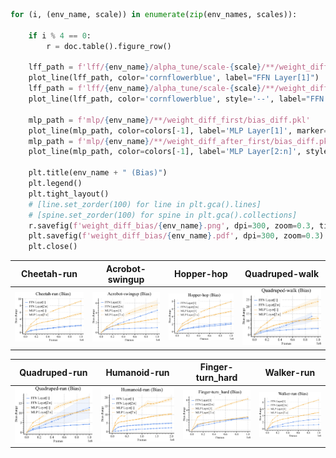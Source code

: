 ```python
for (i, (env_name, scale)) in enumerate(zip(env_names, scales)):

    if i % 4 == 0:
        r = doc.table().figure_row()

    lff_path = f'lff/{env_name}/alpha_tune/scale-{scale}/**/weight_diff_first/bias_diff.pkl'
    plot_line(lff_path, color='cornflowerblue', label="FFN Layer[1]")
    lff_path = f'lff/{env_name}/alpha_tune/scale-{scale}/**/weight_diff_after_first/bias_diff.pkl'
    plot_line(lff_path, color='cornflowerblue', style='--', label="FFN Layer[2:n]")

    mlp_path = f'mlp/{env_name}/**/weight_diff_first/bias_diff.pkl'
    plot_line(mlp_path, color=colors[-1], label='MLP Layer[1]', marker="^")
    mlp_path = f'mlp/{env_name}/**/weight_diff_after_first/bias_diff.pkl'
    plot_line(mlp_path, color=colors[-1], label='MLP Layer[2:n]', style='--', marker="^")

    plt.title(env_name + " (Bias)")
    plt.legend()
    plt.tight_layout()
    # [line.set_zorder(100) for line in plt.gca().lines]
    # [spine.set_zorder(100) for spine in plt.gca().collections]
    r.savefig(f'weight_diff_bias/{env_name}.png', dpi=300, zoom=0.3, title=env_name)
    plt.savefig(f'weight_diff_bias/{env_name}.pdf', dpi=300, zoom=0.3)
    plt.close()
```

| **Cheetah-run** | **Acrobot-swingup** | **Hopper-hop** | **Quadruped-walk** |
|:---------------:|:-------------------:|:--------------:|:------------------:|
| <img style="align-self:center; zoom:0.3;" src="weight_diff_bias/Cheetah-run.png" image="None" styles="{'margin': '0.5em'}" width="None" height="None" dpi="300"/> | <img style="align-self:center; zoom:0.3;" src="weight_diff_bias/Acrobot-swingup.png" image="None" styles="{'margin': '0.5em'}" width="None" height="None" dpi="300"/> | <img style="align-self:center; zoom:0.3;" src="weight_diff_bias/Hopper-hop.png" image="None" styles="{'margin': '0.5em'}" width="None" height="None" dpi="300"/> | <img style="align-self:center; zoom:0.3;" src="weight_diff_bias/Quadruped-walk.png" image="None" styles="{'margin': '0.5em'}" width="None" height="None" dpi="300"/> |

| **Quadruped-run** | **Humanoid-run** | **Finger-turn_hard** | **Walker-run** |
|:-----------------:|:----------------:|:--------------------:|:--------------:|
| <img style="align-self:center; zoom:0.3;" src="weight_diff_bias/Quadruped-run.png" image="None" styles="{'margin': '0.5em'}" width="None" height="None" dpi="300"/> | <img style="align-self:center; zoom:0.3;" src="weight_diff_bias/Humanoid-run.png" image="None" styles="{'margin': '0.5em'}" width="None" height="None" dpi="300"/> | <img style="align-self:center; zoom:0.3;" src="weight_diff_bias/Finger-turn_hard.png" image="None" styles="{'margin': '0.5em'}" width="None" height="None" dpi="300"/> | <img style="align-self:center; zoom:0.3;" src="weight_diff_bias/Walker-run.png" image="None" styles="{'margin': '0.5em'}" width="None" height="None" dpi="300"/> |
